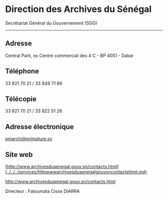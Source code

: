 # Direction des Archives du Sénégal

Secrétariat Général du Gouvernement (SGG)  

--------------------------------------------

**Adresse**
-----------

Central Park, ex Centre commercial des 4 C - BP 4051 - Dakar

**Téléphone**
-------------

33 821 70 21 / 33 849 71 86

**Télécopie**
-------------

33 821 70 21 / 33 822 51 26

**Adresse électronique**
------------------------

[pmarchi@primature.sn](../../../services/pmarchiprimaturesn.md)

**Site web**
------------

[http://www.archivesdusenegal.gouv.sn/contacts.html](../../../services/httpwwwarchivesdusenegalgouvsncontactshtml.md)

http://www.archivesdusenegal.gouv.sn/contacts.html

Directeur : Fatoumata Cisse DIARRA